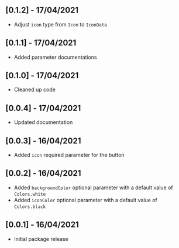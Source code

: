 ## [0.1.2] - 17/04/2021

* Adjust `icon` type from `Icon` to `IconData`

## [0.1.1] - 17/04/2021

* Added parameter documentations

## [0.1.0] - 17/04/2021

* Cleaned up code

## [0.0.4] - 17/04/2021

* Updated documentation

## [0.0.3] - 16/04/2021

* Added `icon` required parameter for the button

## [0.0.2] - 16/04/2021

* Added `backgroundColor` optional parameter with a default value of `Colors.white`
* Added `iconColor` optional parameter with a default value of `Colors.black`

## [0.0.1] - 16/04/2021

* Initial package release
